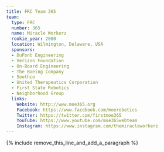 ```yaml
---
title: FRC Team 365
team:
  type: FRC
  number: 365
  name: Miracle Workerz
  rookie_year: 2000
  location: Wilmington, Delaware, USA
  sponsors:
  - DuPont Engineering
  - Verizon Foundation
  - On-Board Engineering
  - The Boeing Company
  - Southco
  - United Therapeutics Corporation
  - First State Robotics
  - Neighborhood Group
  links:
    Website: http://www.moe365.org
    Facebook: https://www.facebook.com/moerobotics
    Twitter: https://twitter.com/firstmoe365
    YouTube: https://www.youtube.com/moe365webteam
    Instagram: https://www.instagram.com/themiracleworkerz
---
```


{% include remove_this_line_and_add_a_paragraph %}